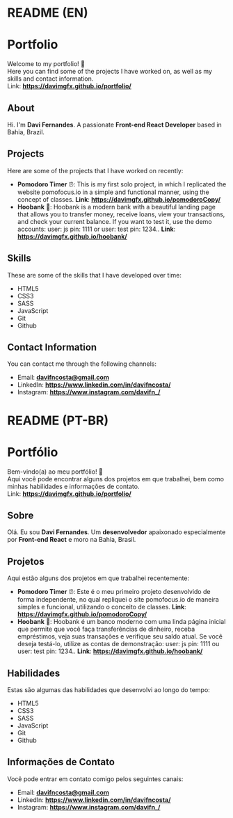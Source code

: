 # README (EN)
# Portfolio
Welcome to my portfolio! 👋<br>
Here you can find some of the projects I have worked on, as well as my skills and contact information.<br>
Link: **https://davimgfx.github.io/portfolio/**

## About
Hi. I'm **Davi Fernandes**. A passionate **Front-end React Developer** based in Bahia, Brazil. 

## Projects
Here are some of the projects that I have worked on recently:

* **Pomodoro Timer** ⏰: This is my first solo project, in which I replicated the website pomofocus.io in a simple and functional manner, using the concept of classes. **Link**: **https://davimgfx.github.io/pomodoroCopy/**
* **Hoobank** 🤖: Hoobank is a modern bank with a beautiful landing page that allows you to transfer money, receive loans, view your transactions, and check your current balance. If you want to test it, use the demo accounts: user: js pin: 1111 or user: test pin: 1234.. **Link**: **https://davimgfx.github.io/hoobank/**

## Skills
These are some of the skills that I have developed over time:

* HTML5
* CSS3
* SASS
* JavaScript
* Git 
* Github

## Contact Information
You can contact me through the following channels:

* Email: **davifncosta@gmail.com**
* LinkedIn: **https://www.linkedin.com/in/davifncosta/**
* Instagram: **https://www.instagram.com/davifn_/**

# README (PT-BR)
# Portfólio
Bem-vindo(a) ao meu portfólio! 👋<br>
Aqui você pode encontrar alguns dos projetos em que trabalhei, bem como minhas habilidades e informações de contato.<br>
Link: **https://davimgfx.github.io/portfolio/**

## Sobre
Olá. Eu sou **Davi Fernandes**. Um **desenvolvedor** apaixonado especialmente por **Front-end React** e moro na Bahia, Brasil. 

## Projetos
Aqui estão alguns dos projetos em que trabalhei recentemente:

* **Pomodoro Timer** ⏰: Este é o meu primeiro projeto desenvolvido de forma independente, no qual repliquei o site pomofocus.io de maneira simples e funcional, utilizando o conceito de classes. **Link**: **https://davimgfx.github.io/pomodoroCopy/**
* **Hoobank** 🤖: Hoobank é um banco moderno com uma linda página inicial que permite que você faça transferências de dinheiro, receba empréstimos, veja suas transações e verifique seu saldo atual. Se você deseja testá-lo, utilize as contas de demonstração: user: js pin: 1111 ou user: test pin: 1234.. **Link**: **https://davimgfx.github.io/hoobank/**

## Habilidades
Estas são algumas das habilidades que desenvolvi ao longo do tempo:

* HTML5
* CSS3
* SASS
* JavaScript
* Git
* Github

## Informações de Contato
Você pode entrar em contato comigo pelos seguintes canais:

* Email: **davifncosta@gmail.com**
* LinkedIn: **https://www.linkedin.com/in/davifncosta/**
* Instagram: **https://www.instagram.com/davifn_/**
